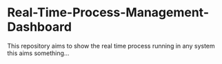 # Real-Time-Process-Management-Dashboard
This repository aims to show the real time process running in any system
this aims something...
